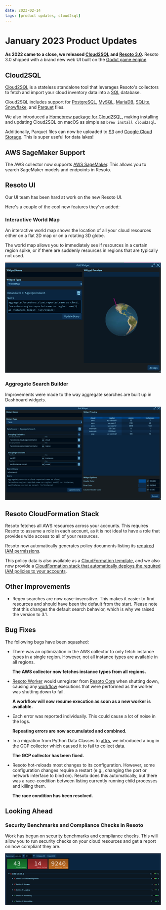```yaml
---
date: 2023-02-14
tags: [product updates, cloud2sql]
---
```


# January 2023 Product Updates

**As 2022 came to a close, we released [Cloud2SQL](https://cloud2sql.com) and [Resoto 3.0](/releases/3.0.0).** Resoto 3.0 shipped with a brand new web UI built on the [Godot game engine](https://godotengine.org).

<!--truncate-->

## Cloud2SQL

[Cloud2SQL](https://cloud2sql.com) is a stateless standalone tool that leverages Resoto's collectors to fetch and import your cloud inventory data into a <abbr title="Structured Query Language">SQL</abbr> database.

Cloud2SQL includes support for [PostgreSQL](https://postgresql.org), [MySQL](https://mysql.com), [MariaDB](https://mariadb.org), [SQLite](https://sqlite.org), [Snowflake](https://snowflake.com), and [Parquet](https://parquet.apache.org) files.

We also introduced a [Homebrew package for Cloud2SQL](https://cloud2sql.com/docs/installation#homebrew), making installing and updating Cloud2SQL on macOS as simple as `brew install cloud2sql`.

Additionally, Parquet files can now be uploaded to [S3](https://cloud2sql.com/docs/configuration#s3) and [Google Cloud Storage](https://cloud2sql.com/docs/configuration#google-cloud-storage). This is super useful for data lakes!

## AWS SageMaker Support

The AWS collector now supports [AWS SageMaker](https://aws.amazon.com/sagemaker). This allows you to search SageMaker models and endpoints in Resoto.

## Resoto UI

Our UI team has been hard at work on the new Resoto UI.

Here's a couple of the cool new features they've added:

### Interactive World Map

An interactive world map shows the location of all your cloud resources either on a flat 2D map or on a rotating 3D globe.

The world map allows you to immediately see if resources in a certain region spike, or if there are suddenly resources in regions that are typically not used.

![Resoto UI showing resources on a 3D world map](./img/resotoui_worldmap.png)

### Aggregate Search Builder

Improvements were made to the way aggregate searches are built up in Dashboard widgets.

![Resoto UI aggregate search builder](./img/resotoui_widget.png)

## Resoto CloudFormation Stack

Resoto fetches all AWS resources across your accounts. This requires Resoto to assume a role in each account, as it is not ideal to have a role that provides wide access to all of your resources.

Resoto now automatically generates policy documents listing its [required IAM permissions](/docs/reference/permissions/aws).

This policy data is also available as a [CloudFormation template](https://resotopublic.s3.amazonaws.com/cf/resoto-role.template), and we also now provide a [CloudFormation stack that automatically deploys the required IAM policies to your accounts](/docs/how-to-guides/configuration/roll-out-resoto-aws-permissions-with-cloudformation).

## Other Improvements

- Regex searches are now case-insensitive. This makes it easier to find resources and should have been the default from the start. Please note that this changes the default search behavior, which is why we raised the version to 3.1.

## Bug Fixes

The following bugs have been squashed:

- There was an optimization in the AWS collector to only fetch instance types in a single region. However, not all instance types are available in all regions.

  **The AWS collector now fetches instance types from all regions.**

- [Resoto Worker](/docs/reference/components/worker) would unregister from [Resoto Core](/docs/reference/components/core) when shutting down, causing any [workflow](/docs/reference/workflows) executions that were performed as the worker was shutting down to fail.

  **A workflow will now resume execution as soon as a new worker is available.**

- Each error was reported individually. This could cause a lot of noise in the logs.

  **Repeating errors are now accumulated and combined.**

- In a migration from Python Data Classes to [attrs](https://attrs.org), we introduced a bug in the GCP collector which caused it to fail to collect data.

  **The GCP collector has been fixed.**

- Resoto hot-reloads most changes to its configuration. However, some configuration changes require a restart (e.g., changing the port or network interface to bind on). Resoto does this automatically, but there was a race-condition between listing currently running child processes and killing them.

  **The race condition has been resolved.**

## Looking Ahead

### Security Benchmarks and Compliance Checks in Resoto

Work has begun on security benchmarks and compliance checks. This will allow you to run security checks on your cloud resources and get a report on how compliant they are.

![Resoto UI benchmarks](./img/resotoui_benchmarks.png)
